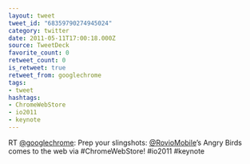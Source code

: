 ```yaml
---
layout: tweet
tweet_id: "68359790274945024"
category: twitter
date: 2011-05-11T17:00:18.000Z
source: TweetDeck
favorite_count: 0
retweet_count: 0
is_retweet: true
retweet_from: googlechrome
tags:
- tweet
hashtags:
- ChromeWebStore
- io2011
- keynote
---
```


RT [@googlechrome](https://twitter.com/@googlechrome): Prep your slingshots: [@RovioMobile](https://twitter.com/@RovioMobile)’s Angry Birds comes to the web via #ChromeWebStore! #io2011 #keynote
